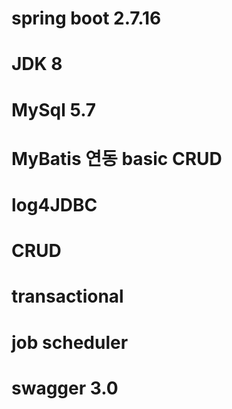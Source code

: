 # spring boot 2.7.16
# JDK 8
# MySql 5.7
# MyBatis 연동 basic CRUD
# log4JDBC
# CRUD
# transactional
# job scheduler
# swagger 3.0
